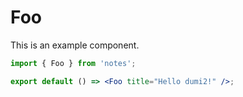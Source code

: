 # Foo

This is an example component.

```jsx
import { Foo } from 'notes';

export default () => <Foo title="Hello dumi2!" />;
```
